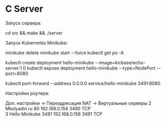 # C Server

Запуск сервера:

cd src && make && ./server

Запуск  Kubernetes Minikube:

minikube delete
minikube start --force
kubectl get po -A

kubectl create deployment hello-minikube --image=kicbase/echo-server:1.0
kubectl expose deployment hello-minikube --type=NodePort --port=8080

kubectl port-forward --address 0.0.0.0 service/hello-minikube 3491:8080

Настройки роутера:

Доп. настройки -> Переадресация NAT -> Виртуальные серверы
2	Mkolyadin.ru	80	192.168.0.158	3490	TCP		
3	Hello Minikube	3491	192.168.0.158	3491	TCP		
